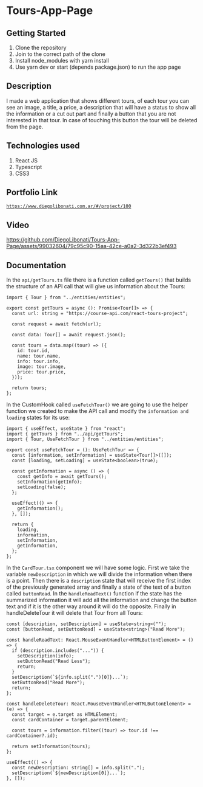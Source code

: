 # Tours-App-Page

## Getting Started

1. Clone the repository
2. Join to the correct path of the clone
3. Install node_modules with yarn install
4. Use yarn dev or start (depends package.json) to run the app page

## Description

I made a web application that shows different tours, of each tour you can see an image, a title, a price, a description that will have a status to show all the information or a cut out part and finally a button that you are not interested in that tour. In case of touching this button the tour will be deleted from the page.

## Technologies used

1. React JS
2. Typescript
3. CSS3

## Portfolio Link

[`https://www.diegolibonati.com.ar/#/project/100`](https://www.diegolibonati.com.ar/#/project/100)

## Video

https://github.com/DiegoLibonati/Tours-App-Page/assets/99032604/79c95c90-15aa-42ce-a0a2-3d322b3ef493

## Documentation

In the `api/getTours.ts` file there is a function called `getTours()` that builds the structure of an API call that will give us information about the Tours:

```
import { Tour } from "../entities/entities";

export const getTours = async (): Promise<Tour[]> => {
  const url: string = "https://course-api.com/react-tours-project";

  const request = await fetch(url);

  const data: Tour[] = await request.json();

  const tours = data.map((tour) => ({
    id: tour.id,
    name: tour.name,
    info: tour.info,
    image: tour.image,
    price: tour.price,
  }));

  return tours;
};
```

In the CustomHook called `useFetchTour()` we are going to use the helper function we created to make the API call and modify the `information and loading` states for its use:

```
import { useEffect, useState } from "react";
import { getTours } from "../api/getTours";
import { Tour, UseFetchTour } from "../entities/entities";

export const useFetchTour = (): UseFetchTour => {
  const [information, setInformation] = useState<Tour[]>([]);
  const [loading, setLoading] = useState<boolean>(true);

  const getInformation = async () => {
    const getInfo = await getTours();
    setInformation(getInfo);
    setLoading(false);
  };

  useEffect(() => {
    getInformation();
  }, []);

  return {
    loading,
    information,
    setInformation,
    getInformation,
  };
};
```

In the `CardTour.tsx` component we will have some logic. First we take the variable `newDescription` in which we will divide the information when there is a point. Then there is a `description` state that will receive the first index of the previously generated array and finally a state of the text of a button called `buttonRead`. In the `handleReadText()` function if the state has the summarized information it will add all the information and change the button text and if it is the other way around it will do the opposite. Finally in handleDeleteTour it will delete that Tour from all Tours:

```
const [description, setDescription] = useState<string>("");
const [buttonRead, setButtonRead] = useState<string>("Read More");

const handleReadText: React.MouseEventHandler<HTMLButtonElement> = () => {
  if (description.includes("...")) {
    setDescription(info);
    setButtonRead("Read Less");
    return;
  }
  setDescription(`${info.split(".")[0]}...`);
  setButtonRead("Read More");
  return;
};

const handleDeleteTour: React.MouseEventHandler<HTMLButtonElement> = (e) => {
  const target = e.target as HTMLElement;
  const cardContainer = target.parentElement;

  const tours = information.filter((tour) => tour.id !== cardContainer?.id);

  return setInformation(tours);
};

useEffect(() => {
  const newDescription: string[] = info.split(".");
  setDescription(`${newDescription[0]}...`);
}, []);
```

